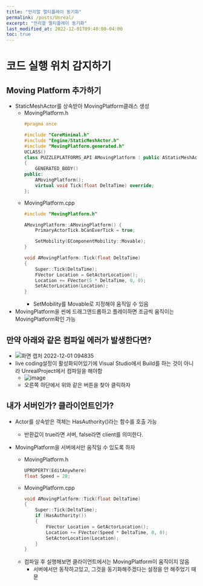 ```yaml
---
title: "언리얼 멀티플레이 동기화"
permalink: /posts/Unreal/
excerpt: "언리얼 멀티플레이 동기화"
last_modified_at: 2022-12-01T09:40:00-04:00
toc: true
---
```


# 코드 실행 위치 감지하기
## Moving Platform 추가하기
- StaticMeshActor를 상속받아 MovingPlatform클래스 생성
	- MovingPlatform.h
		``` C++
		#pragma once

		#include "CoreMinimal.h"
		#include "Engine/StaticMeshActor.h"
		#include "MovingPlatform.generated.h"
		UCLASS()
		class PUZZLEPLATFORMS_API AMovingPlatform : public AStaticMeshActor
		{
			GENERATED_BODY()
		public:
			AMovingPlatform();
			virtual void Tick(float DeltaTime) override;
		};
		```
	- MovingPlatform.cpp
		``` C++
		#include "MovingPlatform.h"
		
		AMovingPlatform::AMovingPlatform() {
			PrimaryActorTick.bCanEverTick = true;
		
			SetMobility(EComponentMobility::Movable);
		}

		void AMovingPlatform::Tick(float DeltaTime)
		{
			Super::Tick(DeltaTime);
			FVector Location = GetActorLocation();
			Location += FVector(5 * DeltaTime, 0, 0);
			SetActorLocation(Location);
		}
		```
		- SetMobility를 Movable로 지정해야 움직일 수 있음
- MovingPlatform을 씬에 드래그앤드롭하고 플레이하면 조금씩 움직이는 MovingPlatform확인 가능

 
## 만약 아래와 같은 컴파일 에러가 발생한다면?
- ![화면 캡처 2022-12-01 094835](https://user-images.githubusercontent.com/11372675/204940350-01051883-24cd-49fc-b085-e8270057da18.png)
- live coding설정이 활성화되어있기에 Visual Studio에서 Build를 하는 것이 아니라 UnrealProject에서 컴파일을 해야함
	- ![image](https://user-images.githubusercontent.com/11372675/204940945-1c50513e-2570-4a3d-a099-163718f4569c.png)
	- 오른쪽 하단에서 위와 같은 버튼을 찾아 클릭하자

## 내가 서버인가? 클라이언트인가?
- Actor를 상속받은 객체는 HasAuthority()라는 함수를 호출 가능
	- 반환값이 true라면 서버, false라면 client를 의미한다.

- MovingPlatform을 서버에서만 움직일 수 있도록 하자
	- MovingPlatform.h
		``` c++
		UPROPERTY(EditAnywhere)
		float Speed = 20;
		```
	- MovingPlatform.cpp
		``` c++
		void AMovingPlatform::Tick(float DeltaTime)
		{
			Super::Tick(DeltaTime);
			if (HasAuthority()) 
			{
				FVector Location = GetActorLocation();
				Location += FVector(Speed * DeltaTime, 0, 0);
				SetActorLocation(Location);
			}
		}
		```
	- 컴파일 후 실행해보면 클라이언트에서는 MovingPlatform이 움직이지 않음
		- 서버에서만 동작하고있고, 그것을 동기화해주겠다는 설정을 안 해주었기 때문
